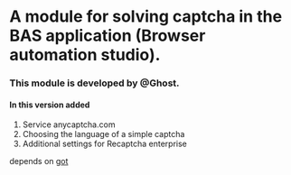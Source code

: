 # A module for solving captcha in the BAS application (Browser automation studio).

### This module is developed by @Ghost.

#### In this version added

1. Service anycaptcha.com
2. Choosing the language of a simple captcha
3. Additional settings for Recaptcha enterprise

depends on [got](https://github.com/liteCarma/bas-got)